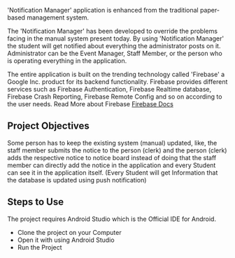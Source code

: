 'Notification Manager' application is enhanced from the traditional paper-based management system. 

The 'Notification Manager' has been developed to override the problems facing in the manual system present today. By using 'Notification Manager' the student will get notified about everything the administrator posts on it. Administrator can be the Event Manager, Staff Member, or the person who is operating everything in the application. 

The entire application is built on the trending technology called 'Firebase' a Google Inc. product for its backend functionality. Firebase provides different services such as Firebase Authentication, Firebase Realtime database, Firebase Crash Reporting, Firebase Remote Config and so on according to the user needs. Read More about Firebase <a href="https://firebase.google.com/docs/">Firebase Docs</a>

<h2>Project Objectives</h2>

Some person has to keep the existing system (manual) updated, like, the staff member submits the notice to the person (clerk) and the person  (clerk) adds the respective notice to notice board instead of doing that the staff member can directly add the notice in the application and every Student can see it in the application itself. (Every Student will get Information that the database is updated using push notification)

<h2>Steps to Use</h2>

The project requires Android Studio which is the Official IDE for Android. 
    <ul>
        <li>Clone the project on your Computer</li>
        <li>Open it with using Android Studio</li>
        <li>Run the Project</li>
    </ul>
